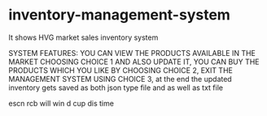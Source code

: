# inventory-management-system
It shows HVG market sales inventory system 

SYSTEM FEATURES:
YOU CAN VIEW THE PRODUCTS AVAILABLE IN THE MARKET CHOOSING CHOICE 1 AND ALSO UPDATE IT,
YOU CAN BUY THE PRODUCTS WHICH YOU LIKE BY CHOOSING CHOICE 2,
EXIT THE MANAGEMENT SYSTEM USING CHOICE 3,
at the end the updated inventory gets saved as both json type file and as well as txt file

escn rcb will win d cup dis time
